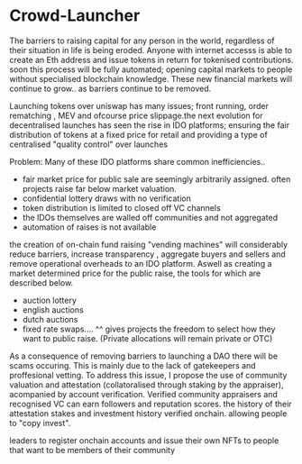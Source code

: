 # Crowd-Launcher

The barriers to raising capital for any person in the world, regardless of their situation in life is being eroded. Anyone with internet accesss is able to create an Eth address and issue tokens in return for tokenised contributions.
soon this process will be fully automated; opening capital markets to people without specialised blockchain knowledge. These new financial markets will continue to grow.. as barriers continue to be removed. 

Launching tokens over uniswap has many issues; front running, order rematching , MEV and ofcourse price slippage.the next evolution for decentralised launches has seen the rise in IDO platforms; ensuring the fair distribution of tokens at a fixed price for retail and providing a type of centralised "quality control" over launches


Problem:
Many of these IDO platforms share common inefficiencies..
- fair market price for public sale are seemingly arbitrarily assigned. often projects raise far below market valuation.
- confidential lottery draws with no verification
- token distribution is limited to closed off VC channels 
- the IDOs themselves are walled off communities and not aggregated
- automation of raises is not available  

the creation of on-chain fund raising "vending machines" will considerably reduce barriers, increase transparency , aggregate buyers and sellers and remove operational overheads to an IDO platform. Aswell as creating a market determined price for the public raise, the tools for which are described below. 
- auction lottery
- english auctions
- dutch auctions
- fixed rate swaps....
^^ gives projects the freedom to select how they want to public raise. 
(Private allocations will remain private or OTC) 

As a consequence of removing barriers to launching a DAO there will be scams occuring. This is mainly due to the lack of gatekeepers and proffesional vetting. 
To address this issue, I propose the use of community valuation and attestation (collatoralised through staking by the appraiser), acompanied by account verification. Verified community appraisers and recognised VC can earn followers and reputation scores. the history of their attestation stakes and investment history verified onchain. allowing people to "copy invest". 

leaders to register onchain accounts and issue their own NFTs to people that want to be members of their community 
